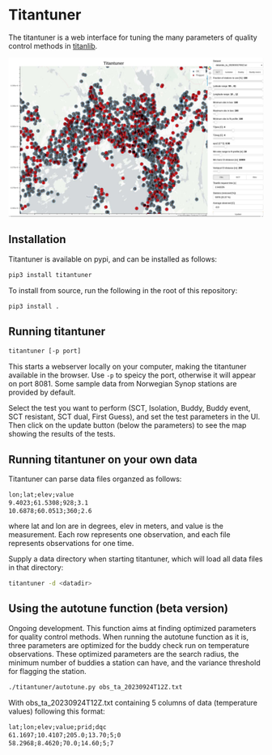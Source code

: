 # Titantuner
The titantuner is a web interface for tuning the many parameters of quality control methods in [titanlib](https://github.com/metno/titanlib).

![Example of titantuner](extras/image.jpg)

## Installation

Titantuner is available on pypi, and can be installed as follows:
```bash
pip3 install titantuner
```

To install from source, run the following in the root of this repository:
```bash
pip3 install .
```

## Running titantuner

```bash
titantuner [-p port]
```
This starts a webserver locally on your computer, making the titantuner available in the browser. Use `-p` to
speicy the port, otherwise it will appear on port 8081. Some sample data from Norwegian Synop stations are
provided by default.

Select the test you want to perform (SCT, Isolation, Buddy, Buddy event, SCT resistant, SCT dual, First
Guess), and set the test parameters in the UI. Then click on the update button (below the parameters)
to see the map showing the results of the tests.

## Running titantuner on your own data

Titantuner can parse data files organzed as follows:

```
lon;lat;elev;value
9.4023;61.5308;928;3.1
10.6878;60.0513;360;2.6
```

where lat and lon are in degrees, elev in meters, and value is the measurement. Each row represents one
observation, and each file represents observations for one time.

Supply a data directory when starting titantuner, which will load all data files in that directory:

```bash
titantuner -d <datadir>
```

## Using the autotune function (beta version)

Ongoing development. This function aims at finding optimized parameters for quality control methods. When
running the autotune function as it is, three parameters are optimized for the buddy check run on temperature
observations. These optimized parameters are the search radius, the minimum number of buddies a station can
have, and the variance threshold for flagging the station.

```bash
./titantuner/autotune.py obs_ta_20230924T12Z.txt
```

With obs_ta_20230924T12Z.txt containing 5 columns of data (temperature values) following this format:

```
lat;lon;elev;value;prid;dqc
61.1697;10.4107;205.0;13.70;5;0
58.2968;8.4620;70.0;14.60;5;7
```

